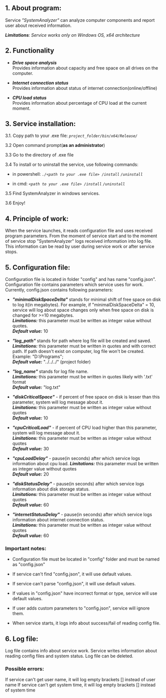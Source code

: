 ## 	**1. About program:**

Service *"SystemAnalyzer"* can analyze computer components and report user about received information.

***Limitations**:  Service works only on Windows OS, x64 architecture*

## **2. Functionality**

- ***Drive space analysis***  
	Provides information about capacity and free space on all drives on the computer. 

- ***Internet connection status***  
	Provides information about status of internet connection(online/offline)

- ***CPU load status***  
	Provides information about percentage of CPU load at the current moment.

## **3. Service installation:**
3.1.	Copy path to your .exe file: *`project_folder/bin/x64/Release/`*

3.2 Open command prompt(**as an administrator**)

3.3 Go to the directory of .exe file  

3.4 To install or to uninstall the service, use following commands:  
- in powershell:  *`./<path to your .exe file> /install`* *`/uninstall`* 

- in cmd: *`<path to your .exe file> /install`* *`/uninstall`*

3.5 Find SystemAnalyzer in windows services.  

3.6 Enjoy!

## **4. Principle of work:**
When the service launches, it reads configuration file and uses received program parameters.
From the moment of service start and to the moment of service stop "SystemAnalyzer" logs received information into log file. This information can be read by user during service work or after service stops.

## **5. Configuration file:**
Configuration file is located in folder "config" and has name "config.json". Configuration file contains parameters which service uses for work.
Currently, config.json contains following parameters:

- 	***"minimalDiskSpaceDelta"*** stands for minimal shift of free space on 		disk to log it(in megabytes). For example, if "minimalDiskSpaceDelta" = 10, 	service will log about space changes only when free space on disk is 			changed for >=10 megabytes.  
	***Limitations:*** this parameter must be written as integer value without quotes.  
	***Default value:*** 10

- 	***"log_path"*** stands for path where log file will be created and saved.  
	***Limitations:*** this parameter must be written in quotes and with 		correct path. If path doesn't exist on computer, log file won't be created. Example: "D:\Programs";   
	***Default value:*** "../../../"  (project folder)

-	***"log_name"*** stands for log file name.  
	***Limitations:*** this parameter must be written in quotes likely with '.txt' format  
	***Default value:*** "log.txt"

-	***"diskCriticalSpace"*** - if percent of free space on disk is lesser 			than this parameter, system will log message about it.  
	***Limitations:*** this parameter must be written as integer value without quotes   
	***Default value:*** 10

-	***"cpuCriticalLoad"*** - if percent of CPU load higher than this 				parameter, system will log message about it.  
	***Limitations:*** this parameter must be written as integer value without quotes   
	***Default value:*** 30

-	***"cpuLoadDelay"*** - pause(in seconds) after which service logs 			 information about cpu load.
	***Limitations:*** this parameter must be written as integer value without quotes    
	***Default value:*** 20

-	***"diskStatusDelay"*** - pause(in seconds) after which service logs 			 information about disk storage status.    
	***Limitations:*** this parameter must be written as integer value without quotes    
	***Default value:*** 60 

-	***"internetStatusDelay"*** - pause(in seconds) after which service logs 			 information about internet connection status.  
	***Limitations:*** this parameter must be written as integer value without quotes    
	***Default value:*** 60 

### **Important notes:** 
-	Configuration file must be located in "config" folder and must be named as "config.json"

-	If service can't find "config.json", it will use default values.

-	If service can't parse "config.json", it will use default values.

-	If values in "config.json" have incorrect format or type, service will use default values.

-	If user adds custom parameters to "config.json", service will ignore them.

-	When service starts, it logs info about success/fail of reading config file.


## **6. Log file:**
Log file contains info about service work. Service writes information about reading config files and system status. Log file can be deleted.

### **Possible errors:**
If service can't get user name, it will log empty brackets [] instead of user name 
If service can't get system time, it will log empty brackets [] instead of system time 



